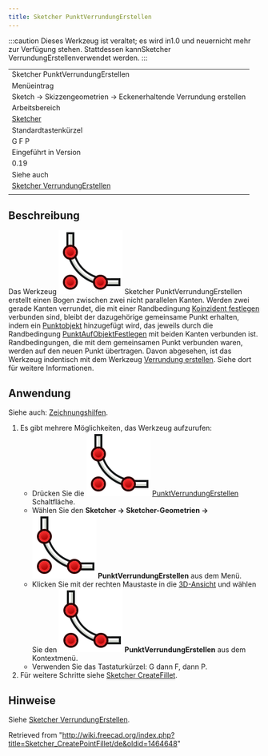 ```yaml
---
title: Sketcher PunktVerrundungErstellen
---
```


:::caution
Dieses Werkzeug ist veraltet; es wird in1.0 und neuernicht mehr zur Verfügung stehen. Stattdessen kannSketcher VerrundungErstellenverwendet werden.
:::

|                                                                                      |
| ------------------------------------------------------------------------------------ |
| Sketcher PunktVerrundungErstellen                                                    |
| Menüeintrag                                                                          |
| Sketch → Skizzengeometrien → Eckenerhaltende Verrundung erstellen                    |
| Arbeitsbereich                                                                       |
| [Sketcher](/Sketcher_Workbench/de "Sketcher Workbench/de")                           |
| Standardtastenkürzel                                                                 |
| G F P                                                                                |
| Eingeführt in Version                                                                |
| 0.19                                                                                 |
| Siehe auch                                                                           |
| [Sketcher VerrundungErstellen](/Sketcher_CreateFillet/de "Sketcher CreateFillet/de") |
|                                                                                      |

## Beschreibung

Das Werkzeug ![](/src/assets/images/Sketcher_CreatePointFillet.svg) Sketcher PunktVerrundungErstellen erstellt einen Bogen zwischen zwei nicht parallelen Kanten. Werden zwei gerade Kanten verrundet, die mit einer Randbedingung [Koinzident festlegen](/Sketcher_ConstrainCoincident/de "Sketcher ConstrainCoincident/de") verbunden sind, bleibt der dazugehörige gemeinsame Punkt erhalten, indem ein [Punktobjekt](/Sketcher_CreatePoint/de "Sketcher CreatePoint/de") hinzugefügt wird, das jeweils durch die Randbedingung [PunktAufObjektFestlegen](/Sketcher_ConstrainPointOnObject/de "Sketcher ConstrainPointOnObject/de") mit beiden Kanten verbunden ist. Randbedingungen, die mit dem gemeinsamen Punkt verbunden waren, werden auf den neuen Punkt übertragen. Davon abgesehen, ist das Werkzeug indentisch mit dem Werkzeug [Verrundung erstellen](/Sketcher_CreateFillet "Sketcher CreateFillet"). Siehe dort für weitere Informationen.

## Anwendung

Siehe auch: [Zeichnungshilfen](/Sketcher_Workbench/de#Zeichnungshilfen "Sketcher Workbench/de").

1. Es gibt mehrere Möglichkeiten, das Werkzeug aufzurufen:
   - Drücken Sie die ![](/src/assets/images/Sketcher_CreatePointFillet.svg) [PunktVerrundungErstellen](/Sketcher_CreatePointFillet "Sketcher CreatePointFillet") Schaltfläche.
   - Wählen Sie den **Sketcher → Sketcher-Geometrien → ![](/src/assets/images/Sketcher_CreatePointFillet.svg) PunktVerrundungErstellen** aus dem Menü.
   - Klicken Sie mit der rechten Maustaste in die [3D-Ansicht](/3D_view "3D view") und wählen Sie den **![](/src/assets/images/Sketcher_CreatePointFillet.svg) PunktVerrundungErstellen** aus dem Kontextmenü.
   - Verwenden Sie das Tastaturkürzel: G dann F, dann P.
2. Für weitere Schritte siehe [Sketcher CreateFillet](/Sketcher_CreateFillet#Usage "Sketcher CreateFillet").

## Hinweise

Siehe [Sketcher VerrundungErstellen](/Sketcher_CreateFillet/de#Hinweise "Sketcher CreateFillet/de").

Retrieved from "<http://wiki.freecad.org/index.php?title=Sketcher_CreatePointFillet/de&oldid=1464648>"
